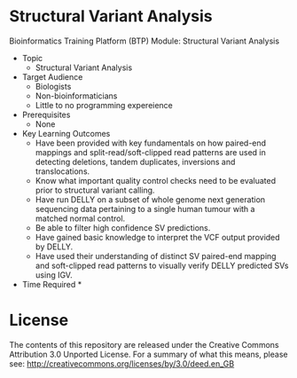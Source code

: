 # Structural Variant Analysis
Bioinformatics Training Platform (BTP) Module: Structural Variant Analysis

  * Topic
    * Structural Variant Analysis
  * Target Audience
    * Biologists
	* Non-bioinformaticians
	* Little to no programming expereience
  * Prerequisites
    * None
  * Key Learning Outcomes
    * Have been provided with key fundamentals on how paired-end mappings and split-read/soft-clipped read patterns are used in detecting deletions, tandem duplicates, inversions and translocations. 
    * Know what important quality control checks need to be evaluated prior to structural variant calling. 
    * Have run DELLY on a subset of whole genome next generation sequencing data pertaining to a single human tumour with a matched normal control.
    * Be able to filter high confidence SV predictions. 
    * Have gained basic knowledge to interpret the VCF output provided by DELLY.
    * Have used their understanding of distinct SV paired-end mapping and soft-clipped read patterns to visually verify DELLY predicted SVs using IGV.
  * Time Required
    * 

License
=======
The contents of this repository are released under the Creative Commons
Attribution 3.0 Unported License. For a summary of what this means,
please see:
http://creativecommons.org/licenses/by/3.0/deed.en_GB
